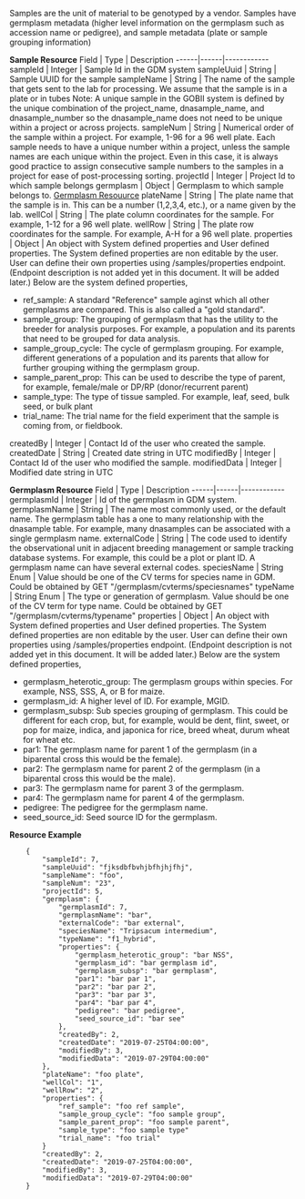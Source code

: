 
Samples are the unit of material to be genotyped by a vendor. Samples have germplasm metadata (higher level information on the germplasm such as accession name or pedigree), and sample metadata (plate or sample grouping information)

<a name="sampleresource">**Sample Resource**</a>
Field | Type | Description
------|------|------------
sampleId | Integer | Sample Id in the GDM system
sampleUuid | String | Sample UUID for the sample
sampleName | String | The name of the sample that gets sent to the lab for processing. We assume that the sample is in a plate or in tubes Note: A unique sample in the GOBII system is defined by the unique combination of the project_name, dnasample_name, and dnasample_number so the dnasample_name does not need to be unique within a project or across projects.
sampleNum | String | Numerical order of the sample within a project. For example, 1-96 for a 96 well plate. Each sample needs to have a unique number within a project, unless the sample names are each unique within the project. Even in this case, it is always good practice to assign consecutive sample numbers to the samples in a project for ease of post-processing sorting.
projectId | Integer | Project Id to which sample belongs
germplasm | Object | Germplasm to which sample belongs to. [Germplasm Resouurce](#germplasmresource)
plateName | String | The plate name that the sample is in. This can be a number (1,2,3,4, etc.), or a name given by the lab.
wellCol | String | The plate column coordinates for the sample. For example, 1-12 for a 96 well plate.
wellRow | String | The plate row coordinates for the sample. For example, A-H for a 96 well plate.
properties | Object | An object with System defined properties and User defined properties. The System defined properties are non editable by the user. User can define their own properties using /samples/properties endpoint. (Endpoint description is not added yet in this document. It will be added later.) Below are the system defined properties, <ul><li>ref_sample: A standard "Reference" sample aginst which all other germplasms are compared. This is also called a "gold standard".</li><li>sample_group: The grouping of germplasm that has the utility to the breeder for analysis purposes. For example, a population and its parents that need to be grouped for data analysis.</li><li>sample_group_cycle: The cycle of germplasm grouping. For example, different generations of a population and its parents that allow for further grouping withing the germplasm group.</li><li>sample_parent_prop: This can be used to describe the type of parent, for example, female/male or DP/RP (donor/recurrent parent)</li><li>sample_type: The type of tissue sampled. For example, leaf, seed, bulk seed, or bulk plant</li><li>trial\_name: The trial name for the field experiment that the sample is coming from, or fieldbook.</li></ul>
createdBy | Integer | Contact Id of the user who created the sample.
createdDate | String | Created date string in UTC
modifiedBy | Integer | Contact Id of the user who modified the sample.
modifiedData | Integer | Modified date string in UTC

<a name="germplasmresource">**Germplasm Resource**</a>
Field | Type | Description
------|------|------------
germplasmId | Integer | Id of the germplasm in GDM system.
germplasmName | String | The name most commonly used, or the default name. The germplasm table has a one to many relationship with the dnasample table. For example, many dnasamples can be associated with a single germplasm name.
externalCode | String | The code used to identify the observational unit in adjacent breeding management or sample tracking database systems. For example, this could be a plot or plant ID. A germplasm name can have several external codes.
speciesName | String Enum | Value should be one of the CV terms for species name in GDM. Could be obtained by GET "/germplasm/cvterms/speciesnames"
typeName | String Enum | The type or generation of germplasm. Value should be one of the CV term for type name. Could be obtained by GET "/germplasm/cvterms/typename"
properties | Object | An object with System defined properties and User defined properties. The System defined properties are non editable by the user. User can define their own properties using /samples/properties endpoint. (Endpoint description is not added yet in this document. It will be added later.) Below are the system defined properties, <ul><li>germplasm_heterotic_group: The germplasm groups within species. For example, NSS, SSS, A, or B for maize.</li><li>germplasm_id: A higher level of ID. For example, MGID.</li><li>germplasm_subsp: Sub species grouping of germplasm. This could be different for each crop, but, for example, would be dent, flint, sweet, or pop for maize, indica, and japonica for rice, breed wheat, durum wheat for wheat etc.</li><li>par1: The germplasm name for parent 1 of the germplasm (in a biparental cross this would be the female).</li><li>par2: The germplasm name for parent 2 of the germplasm (in a biparental cross this would be the male).</li><li>par3: The germplasm name for parent 3 of the germplasm.</li><li>par4: The germplasm name for parent 4 of the germplasm.</li><li>pedigree: The pedigree for the germplasm name.</li><li>seed_source_id: Seed source ID for the germplasm.</li></ul>

<a name="sampleresourceexample">**Resource Example**</a>

```
    {
        "sampleId": 7,
        "sampleUuid": "fjksdbfbvhjbfhjhjfhj",
        "sampleName": "foo",
        "sampleNum": "23",
        "projectId": 5,
        "germplasm": {
            "germplasmId": 7,
            "germplasmName": "bar",
            "externalCode": "bar external",
            "speciesName": "Tripsacum intermedium",
            "typeName": "f1_hybrid",
            "properties": {
                "germplasm_heterotic_group": "bar NSS",
                "germplasm_id": "bar germplasm id",
                "germplasm_subsp": "bar germplasm",
                "par1": "bar par 1",
                "par2": "bar par 2",
                "par3": "bar par 3",
                "par4": "bar par 4",
                "pedigree": "bar pedigree",
                "seed_source_id": "bar see"
            },
            "createdBy": 2,
            "createdDate": "2019-07-25T04:00:00",
            "modifiedBy": 3,
            "modifiedData": "2019-07-29T04:00:00"
        },
        "plateName": "foo plate",
        "wellCol": "1",
        "wellRow": "2",
        "properties": {
            "ref_sample": "foo ref sample",
            "sample_group_cycle": "foo sample group",
            "sample_parent_prop": "foo sample parent",
            "sample_type": "foo sample type"
            "trial_name": "foo trial"
        }
        "createdBy": 2,
        "createdDate": "2019-07-25T04:00:00",
        "modifiedBy": 3,
        "modifiedData": "2019-07-29T04:00:00"
    }
```



